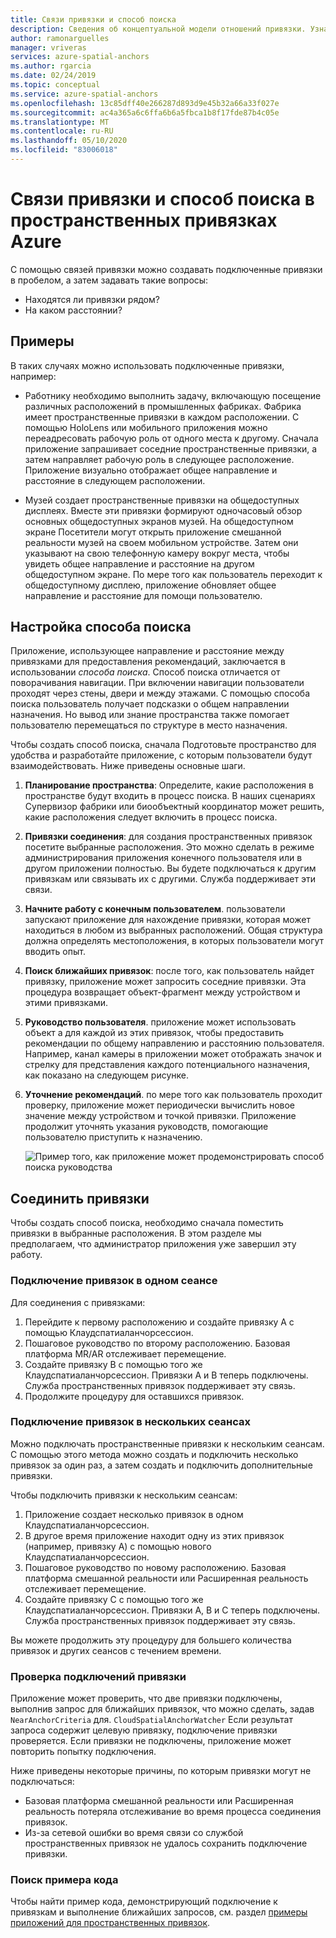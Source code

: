 ```yaml
---
title: Связи привязки и способ поиска
description: Сведения об концептуальной модели отношений привязки. Узнайте, как подключать привязки в пространстве и использовать ближайший API для выполнения сценария поиска.
author: ramonarguelles
manager: vriveras
services: azure-spatial-anchors
ms.author: rgarcia
ms.date: 02/24/2019
ms.topic: conceptual
ms.service: azure-spatial-anchors
ms.openlocfilehash: 13c85dff40e266287d893d9e45b32a66a33f027e
ms.sourcegitcommit: ac4a365a6c6ffa6b6a5fbca1b8f17fde87b4c05e
ms.translationtype: MT
ms.contentlocale: ru-RU
ms.lasthandoff: 05/10/2020
ms.locfileid: "83006018"
---
```

# <a name="anchor-relationships-and-way-finding-in-azure-spatial-anchors"></a>Связи привязки и способ поиска в пространственных привязках Azure

С помощью связей привязки можно создавать подключенные привязки в пробелом, а затем задавать такие вопросы:

* Находятся ли привязки рядом?
* На каком расстоянии?

## <a name="examples"></a>Примеры

В таких случаях можно использовать подключенные привязки, например:

* Работнику необходимо выполнить задачу, включающую посещение различных расположений в промышленных фабриках. Фабрика имеет пространственные привязки в каждом расположении. С помощью HoloLens или мобильного приложения можно переадресовать рабочую роль от одного места к другому. Сначала приложение запрашивает соседние пространственные привязки, а затем направляет рабочую роль в следующее расположение. Приложение визуально отображает общее направление и расстояние в следующем расположении.

* Музей создает пространственные привязки на общедоступных дисплеях. Вместе эти привязки формируют одночасовый обзор основных общедоступных экранов музей. На общедоступном экране Посетители могут открыть приложение смешанной реальности музей на своем мобильном устройстве. Затем они указывают на свою телефонную камеру вокруг места, чтобы увидеть общее направление и расстояние на другом общедоступном экране. По мере того как пользователь переходит к общедоступному дисплею, приложение обновляет общее направление и расстояние для помощи пользователю.

## <a name="set-up-way-finding"></a>Настройка способа поиска

Приложение, использующее направление и расстояние между привязками для предоставления рекомендаций, заключается в использовании *способа поиска*. Способ поиска отличается от поворачивания навигации. При включении навигации пользователи проходят через стены, двери и между этажами. С помощью способа поиска пользователь получает подсказки о общем направлении назначения. Но вывод или знание пространства также помогает пользователю перемещаться по структуре в место назначения.

Чтобы создать способ поиска, сначала Подготовьте пространство для удобства и разработайте приложение, с которым пользователи будут взаимодействовать. Ниже приведены основные шаги.

1. **Планирование пространства**: Определите, какие расположения в пространстве будут входить в процесс поиска. В наших сценариях Супервизор фабрики или биообъектный координатор может решить, какие расположения следует включить в процесс поиска.
2. **Привязки соединения**: для создания пространственных привязок посетите выбранные расположения. Это можно сделать в режиме администрирования приложения конечного пользователя или в другом приложении полностью. Вы будете подключаться к другим привязкам или связывать их с другими. Служба поддерживает эти связи.
3. **Начните работу с конечным пользователем**. пользователи запускают приложение для нахождение привязки, которая может находиться в любом из выбранных расположений. Общая структура должна определять местоположения, в которых пользователи могут вводить опыт.
4. **Поиск ближайших привязок**: после того, как пользователь найдет привязку, приложение может запросить соседние привязки. Эта процедура возвращает объект-фрагмент между устройством и этими привязками.
5. **Руководство пользователя**. приложение может использовать объект a для каждой из этих привязок, чтобы предоставить рекомендации по общему направлению и расстоянию пользователя. Например, канал камеры в приложении может отображать значок и стрелку для представления каждого потенциального назначения, как показано на следующем рисунке.
6. **Уточнение рекомендаций**. по мере того как пользователь проходит проверку, приложение может периодически вычислить новое значение между устройством и точкой привязки. Приложение продолжит уточнять указания руководств, помогающие пользователю приступить к назначению.

    ![Пример того, как приложение может продемонстрировать способ поиска руководства](./media/meeting-spot.png)

## <a name="connect-anchors"></a>Соединить привязки

Чтобы создать способ поиска, необходимо сначала поместить привязки в выбранные расположения. В этом разделе мы предполагаем, что администратор приложения уже завершил эту работу.

### <a name="connect-anchors-in-a-single-session"></a>Подключение привязок в одном сеансе

Для соединения с привязками:

1. Перейдите к первому расположению и создайте привязку A с помощью Клаудспатиаланчорсессион.
2. Пошаговое руководство по второму расположению. Базовая платформа MR/AR отслеживает перемещение.
3. Создайте привязку B с помощью того же Клаудспатиаланчорсессион. Привязки A и B теперь подключены. Служба пространственных привязок поддерживает эту связь.
4. Продолжите процедуру для оставшихся привязок.

### <a name="connect-anchors-in-multiple-sessions"></a>Подключение привязок в нескольких сеансах

Можно подключать пространственные привязки к нескольким сеансам. С помощью этого метода можно создать и подключить несколько привязок за один раз, а затем создать и подключить дополнительные привязки.

Чтобы подключить привязки к нескольким сеансам:

1. Приложение создает несколько привязок в одном Клаудспатиаланчорсессион.
2. В другое время приложение находит одну из этих привязок (например, привязку A) с помощью нового Клаудспатиаланчорсессион.
3. Пошаговое руководство по новому расположению. Базовая платформа смешанной реальности или Расширенная реальность отслеживает перемещение.
4. Создайте привязку C с помощью того же Клаудспатиаланчорсессион. Привязки A, B и C теперь подключены. Служба пространственных привязок поддерживает эту связь.

Вы можете продолжить эту процедуру для большего количества привязок и других сеансов с течением времени.

### <a name="verify-anchor-connections"></a>Проверка подключений привязки

Приложение может проверить, что две привязки подключены, выполнив запрос для ближайших привязок, что можно сделать, задав `NearAnchorCriteria` для. `CloudSpatialAnchorWatcher` Если результат запроса содержит целевую привязку, подключение привязки проверяется. Если привязки не подключены, приложение может повторить попытку подключения.

Ниже приведены некоторые причины, по которым привязки могут не подключаться:

* Базовая платформа смешанной реальности или Расширенная реальность потеряла отслеживание во время процесса соединения привязок.
* Из-за сетевой ошибки во время связи со службой пространственных привязок не удалось сохранить подключение привязки.

### <a name="find-sample-code"></a>Поиск примера кода

Чтобы найти пример кода, демонстрирующий подключение к привязкам и выполнение ближайших запросов, см. раздел [примеры приложений для пространственных привязок](https://github.com/Azure/azure-spatial-anchors-samples).
